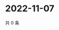 # 2022-11-07

共 0 条

<!-- BEGIN WEIBO -->
<!-- 最后更新时间 Mon Nov 07 2022 11:27:42 GMT+0800 (China Standard Time) -->

<!-- END WEIBO -->
